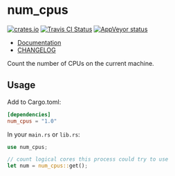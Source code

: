 # num_cpus

[![crates.io](https://img.shields.io/crates/v/num_cpus.svg)](https://crates.io/crates/num_cpus)
[![Travis CI Status](https://travis-ci.org/seanmonstar/num_cpus.svg?branch=master)](https://travis-ci.org/seanmonstar/num_cpus)
[![AppVeyor status](https://ci.appveyor.com/api/projects/status/qn8t6grhko5jwno6?svg=true)](https://ci.appveyor.com/project/seanmonstar/num-cpus)

- [Documentation](https://docs.rs/num_cpus)
- [CHANGELOG](CHANGELOG.md)

Count the number of CPUs on the current machine.

## Usage

Add to Cargo.toml:

```toml
[dependencies]
num_cpus = "1.0"
```

In your `main.rs` or `lib.rs`:

```rust
use num_cpus;

// count logical cores this process could try to use
let num = num_cpus::get();
```
